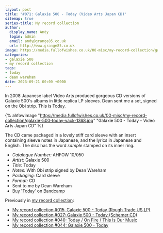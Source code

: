 ```yaml
---
layout: post
title: "#071: Galaxie 500 - Today (Video Arts Japan CD)"
sitemap: true
series-title: My record collection
author:
  display_name: Andy
  login: admin
  email: andy@grange85.co.uk
  url: http://www.grange85.co.uk
image: https://media.fullofwishes.co.uk/00-misc/my-record-collection/galaxie-500-today-vack-1368.jpg
categories:
- galaxie 500
- my record collection
tags:
- today
- dean wareham
date: 2023-09-21 00:00 +0000
---
```

In 2008 Japanese label Video Arts produced gorgeous CD versions of Galaxie 500's albums in little replica LP sleeves. Dean sent me a set, signed on the Obi strip. This is Today.

{% ahfowimage "https://media.fullofwishes.co.uk/00-misc/my-record-collection/galaxie-500-today-vack-1368.jpg" "Galaxie 500 - Today - Video Arts Japan CD" %}

The CD came packaged in a lovely stiff card sleeve with an insert containing sleeve notes in Japanese, and the lyrics in Japanese and English. The disc has the word _sample_ stamped on its inner ring.

 - *Catalogue Number:* AHFOW 10/050
 - *Artist:* Galaxie 500
 - *Title:* Today
 - *Notes:* With Obi strip signed by Dean Wareham
 - *Packaging:* Card sleeve
 - *Format:* CD
 - Sent to me by Dean Wareham
 - [Buy 'Today' on Bandcamp](https://galaxie500.bandcamp.com/album/today)

 Previously in [my record collection](/category/my-record-collection):
  - [My record collection #015: Galaxie 500 - Today (Rough Trade US LP)](/2023/03/09/my-record-collection-015-galaxie-500-today-rough-trade-us-lp/)
  - [My record collection #027: Galaxie 500 - Today (Schemer CD)](/2023/04/20/my-record-collection-027-galaxie-500-today-schemer-cd/)
  - [My record collection #040: Today / On Fire / This Is Our Music](/2023/06/05/my-record-collection-040-today-on-fire-this-is-our-music/)
  - [My record collection #044: Galaxie 500 - Today](/2023/06/19/my-record-collection-044-galaxie-500-today/)
